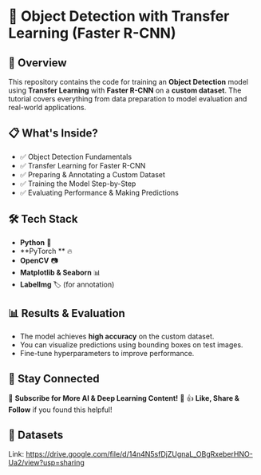 # 🚀 Object Detection with Transfer Learning (Faster R-CNN)

## 📌 Overview
This repository contains the code for training an **Object Detection** model using **Transfer Learning** with **Faster R-CNN** on a **custom dataset**. The tutorial covers everything from data preparation to model evaluation and real-world applications.

## 📋 What's Inside?
- ✅ Object Detection Fundamentals
- ✅ Transfer Learning for Faster R-CNN
- ✅ Preparing & Annotating a Custom Dataset
- ✅ Training the Model Step-by-Step
- ✅ Evaluating Performance & Making Predictions

## 🛠 Tech Stack
- **Python** 🐍
- **PyTorch ** 🔥
- **OpenCV** 📷
- **Matplotlib & Seaborn** 📊
- **LabelImg** 🏷️ (for annotation)

## 📊 Results & Evaluation
- The model achieves **high accuracy** on the custom dataset.
- You can visualize predictions using bounding boxes on test images.
- Fine-tune hyperparameters to improve performance.

## 📢 Stay Connected
📌 **Subscribe for More AI & Deep Learning Content!** 🔔
👍 **Like, Share & Follow** if you found this helpful!

## 🔗 **Datasets**
Link: https://drive.google.com/file/d/14n4N5sfDjZUgnaL_OBgRxeberHNO-Ua2/view?usp=sharing
